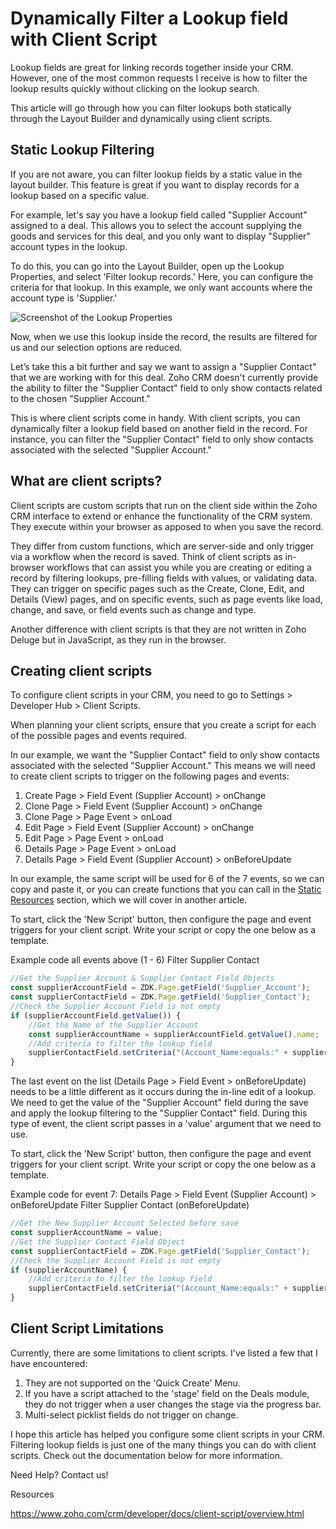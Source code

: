 # Dynamically Filter a Lookup field with Client Script

Lookup fields are great for linking records together inside your CRM. However, one of the most common requests I receive is how to filter the lookup results quickly without clicking on the lookup search.

This article will go through how you can filter lookups both statically through the Layout Builder and dynamically using client scripts.

## Static Lookup Filtering

If you are not aware, you can filter lookup fields by a static value in the layout builder. This feature is great if you want to display records for a lookup based on a specific value.

For example, let's say you have a lookup field called "Supplier Account" assigned to a deal. This allows you to select the account supplying the goods and services for this deal, and you only want to display "Supplier" account types in the lookup.

To do this, you can go into the Layout Builder, open up the Lookup Properties, and select 'Filter lookup records.' Here, you can configure the criteria for that lookup. In this example, we only want accounts where the account type is 'Supplier.'

![Screenshot of the Lookup Properties](https://static.wixstatic.com/media/c8c3af_b7403705832c40899b8a44d8693b209f~mv2.png/v1/fill/w_740,h_417,al_c,q_85,usm_0.66_1.00_0.01,enc_auto/c8c3af_b7403705832c40899b8a44d8693b209f~mv2.png)

Now, when we use this lookup inside the record, the results are filtered for us and our selection options are reduced.

Let’s take this a bit further and say we want to assign a "Supplier Contact" that we are working with for this deal. Zoho CRM doesn't currently provide the ability to filter the "Supplier Contact" field to only show contacts related to the chosen "Supplier Account."

This is where client scripts come in handy. With client scripts, you can dynamically filter a lookup field based on another field in the record. For instance, you can filter the "Supplier Contact" field to only show contacts associated with the selected "Supplier Account."

## What are client scripts?

Client scripts are custom scripts that run on the client side within the Zoho CRM interface to extend or enhance the functionality of the CRM system. They execute within your browser as apposed to when you save the record.

They differ from custom functions, which are server-side and only trigger via a workflow when the record is saved. Think of client scripts as in-browser workflows that can assist you while you are creating or editing a record by filtering lookups, pre-filling fields with values, or validating data. They can trigger on specific pages such as the Create, Clone, Edit, and Details (View) pages, and on specific events, such as page events like load, change, and save, or field events such as change and type.

Another difference with client scripts is that they are not written in Zoho Deluge but in JavaScript, as they run in the browser.

## Creating client scripts

To configure client scripts in your CRM, you need to go to Settings > Developer Hub > Client Scripts.

When planning your client scripts, ensure that you create a script for each of the possible pages and events required.

In our example, we want the "Supplier Contact" field to only show contacts associated with the selected "Supplier Account." This means we will need to create client scripts to trigger on the following pages and events:

1. Create Page > Field Event (Supplier Account) > onChange
2. Clone Page > Field Event (Supplier Account) > onChange
3. Clone Page > Page Event > onLoad
4. Edit Page > Field Event (Supplier Account) > onChange
5. Edit Page > Page Event > onLoad
6. Details Page > Page Event > onLoad
7. Details Page > Field Event (Supplier Account) > onBeforeUpdate

In our example, the same script will be used for 6 of the 7 events, so we can copy and paste it, or you can create functions that you can call in the [Static Resources](https://www.zoho.com/crm/developer/docs/client-script/static-resources.html) section, which we will cover in another article.

To start, click the 'New Script' button, then configure the page and event triggers for your client script. Write your script or copy the one below as a template.

Example code all events above (1 - 6)
Filter Supplier Contact
``` js
//Get the Supplier Account & Supplier Contact Field Objects
const supplierAccountField = ZDK.Page.getField('Supplier_Account');
const supplierContactField = ZDK.Page.getField('Supplier_Contact');
//Check the Supplier Account Field is not empty
if (supplierAccountField.getValue()) {
    //Get the Name of the Supplier Account
    const supplierAccountName = supplierAccountField.getValue().name;
    //Add criteria to filter the lookup field
    supplierContactField.setCriteria("(Account_Name:equals:" + supplierAccountName + ")", {filterOnSearch: true});
}
```

The last event on the list (Details Page > Field Event > onBeforeUpdate) needs to be a little different as it occurs during the in-line edit of a lookup. We need to get the value of the "Supplier Account" field during the save and apply the lookup filtering to the "Supplier Contact" field. During this type of event, the client script passes in a 'value' argument that we need to use.

To start, click the 'New Script' button, then configure the page and event triggers for your client script. Write your script or copy the one below as a template.

Example code for event 7: Details Page > Field Event (Supplier Account) > onBeforeUpdate
Filter Supplier Contact (onBeforeUpdate)
```js
//Get the New Supplier Account Selected before save
const supplierAccountName = value;
//Get the Supplier Contact Field Object
const supplierContactField = ZDK.Page.getField('Supplier_Contact');
//Check the Supplier Account Field is not empty
if (supplierAccountName) {
    //Add criteria to filter the lookup field
    supplierContactField.setCriteria("(Account_Name:equals:" + supplierAccountName + ")", {filterOnSearch: true});
}
```

## Client Script Limitations

Currently, there are some limitations to client scripts. I've listed a few that I have encountered:

1. They are not supported on the 'Quick Create' Menu.
2. If you have a script attached to the 'stage' field on the Deals module, they do not trigger when a user changes the stage via the progress bar.
3. Multi-select picklist fields do not trigger on change.

I hope this article has helped you configure some client scripts in your CRM. Filtering lookup fields is just one of the many things you can do with client scripts. Check out the documentation below for more information.

Need Help? Contact us!

Resources

https://www.zoho.com/crm/developer/docs/client-script/overview.html
